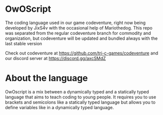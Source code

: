# OwOScript
The coding language used in our game codeventure, right now being developed by JixS4v with the occasional help of Mariothedog. This repo was separated from the regular codeventure branch for commodity and organization, but codeventure will be updated and bundled always with the last stable version

Check out codeventure at https://github.com/tri-c-games/codeventure and our discord server at https://discord.gg/axcSMdZ

# About the language
OwOscript is a mix between a dynamically typed and a statically typed language that aims to teach coding to young people. It requires you to use brackets and semicolons like a statically typed language but allows you to define variables like in a dynamically typed language.
